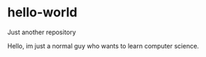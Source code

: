 # hello-world
Just another repository

Hello, im just a normal guy who wants to learn computer science. 
